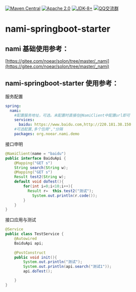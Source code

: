 
[![Maven Central](https://img.shields.io/maven-central/v/org.noear/nami-springboot-starter.svg)](https://search.maven.org/artifact/org.noear/nami-springboot-starter)
[![Apache 2.0](https://img.shields.io/:license-Apache2-blue.svg)](https://license.coscl.org.cn/Apache2/)
[![JDK-8+](https://img.shields.io/badge/JDK-8+-green.svg)](https://www.oracle.com/java/technologies/javase/javase-jdk8-downloads.html)
[![QQ交流群](https://img.shields.io/badge/QQ交流群-22200020-orange)](https://jq.qq.com/?_wv=1027&k=kjB5JNiC)




# nami-springboot-starter



## nami 基础使用参考：

[https://gitee.com/noear/solon/tree/master/_nami](https://gitee.com/noear/solon/tree/master/_nami)


## nami-springboot-starter 使用参考：

服务配置

```yaml
spring:
  nami:
    #配置服务地址，可选。未配置时直接在@NamiClient中配置url即可
    services:
      baidu: https://www.baidu.com,http://220.181.38.150
    #可选配置,多个包用","分隔
    packages: org.noear.nami.demo

```

接口申明

```java
@NamiClient(name = "baidu")
public interface BaiduApi {
    @Mapping("GET s")
    String search(String w);
    @Mapping("GET s")
    Result test2(String w);
    default void doTest(){
        for(int i=0;i<10;i++){
          Result r=  this.test2("测试");
            System.out.println(r.code());
        }
    }
}
```

接口应用与测试

```java
@Service
public class TestService {
    @Autowired
    BaiduApi api;
    
    @PostConstruct
    public void init(){
        System.out.println("测试");
        System.out.println(api.search("测试1"));
        api.doTest();

    }
}
```

